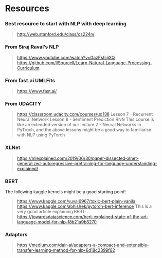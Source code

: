 # Resources

### Best resource to start with NLP with deep learning
> http://web.stanford.edu/class/cs224n/

### From Siraj Raval’s NLP 
> https://www.youtube.com/watch?v=GazFsfcijXQ
> https://github.com/llSourcell/Learn-Natural-Language-Processing-Curriculum


### From fast.ai UMLFits
> https://www.fast.ai/


### From UDACITY
> https://classroom.udacity.com/courses/ud188
Lesson 7 - Recurrent Neural Network
Lesson 8 - Sentiment Prediction RNN
This course is like an extended version of our lecture 2 - Neural Networks in PyTroch, and the above lessons might be a good way to familiarise with NLP using PyTorch

### XLNet
> https://mlexplained.com/2019/06/30/paper-dissected-xlnet-generalized-autoregressive-pretraining-for-language-understanding-explained/


### BERT
The following kaggle kernels might be a good starting point!
> https://www.kaggle.com/yuval6967/toxic-bert-plain-vanila https://www.kaggle.com/abhishek/pytorch-bert-inference
This is a very good article explaining BERT:
>https://towardsdatascience.com/bert-explained-state-of-the-art-language-model-for-nlp-f8b21a9b6270

### Adaptors
> https://medium.com/dair-ai/adapters-a-compact-and-extensible-transfer-learning-method-for-nlp-6d18c2399f62


